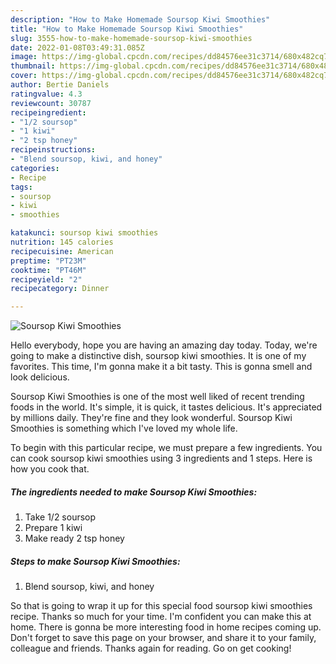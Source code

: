 ```yaml
---
description: "How to Make Homemade Soursop Kiwi Smoothies"
title: "How to Make Homemade Soursop Kiwi Smoothies"
slug: 3555-how-to-make-homemade-soursop-kiwi-smoothies
date: 2022-01-08T03:49:31.085Z
image: https://img-global.cpcdn.com/recipes/dd84576ee31c3714/680x482cq70/soursop-kiwi-smoothies-recipe-main-photo.jpg
thumbnail: https://img-global.cpcdn.com/recipes/dd84576ee31c3714/680x482cq70/soursop-kiwi-smoothies-recipe-main-photo.jpg
cover: https://img-global.cpcdn.com/recipes/dd84576ee31c3714/680x482cq70/soursop-kiwi-smoothies-recipe-main-photo.jpg
author: Bertie Daniels
ratingvalue: 4.3
reviewcount: 30787
recipeingredient:
- "1/2 soursop"
- "1 kiwi"
- "2 tsp honey"
recipeinstructions:
- "Blend soursop, kiwi, and honey"
categories:
- Recipe
tags:
- soursop
- kiwi
- smoothies

katakunci: soursop kiwi smoothies 
nutrition: 145 calories
recipecuisine: American
preptime: "PT23M"
cooktime: "PT46M"
recipeyield: "2"
recipecategory: Dinner

---
```



![Soursop Kiwi Smoothies](https://img-global.cpcdn.com/recipes/dd84576ee31c3714/680x482cq70/soursop-kiwi-smoothies-recipe-main-photo.jpg)

Hello everybody, hope you are having an amazing day today. Today, we're going to make a distinctive dish, soursop kiwi smoothies. It is one of my favorites. This time, I'm gonna make it a bit tasty. This is gonna smell and look delicious.



Soursop Kiwi Smoothies is one of the most well liked of recent trending foods in the world. It's simple, it is quick, it tastes delicious. It's appreciated by millions daily. They're fine and they look wonderful. Soursop Kiwi Smoothies is something which I've loved my whole life.


To begin with this particular recipe, we must prepare a few ingredients. You can cook soursop kiwi smoothies using 3 ingredients and 1 steps. Here is how you cook that.

<!--inarticleads1-->

##### The ingredients needed to make Soursop Kiwi Smoothies:

1. Take 1/2 soursop
1. Prepare 1 kiwi
1. Make ready 2 tsp honey




<!--inarticleads2-->

##### Steps to make Soursop Kiwi Smoothies:

1. Blend soursop, kiwi, and honey




So that is going to wrap it up for this special food soursop kiwi smoothies recipe. Thanks so much for your time. I'm confident you can make this at home. There is gonna be more interesting food in home recipes coming up. Don't forget to save this page on your browser, and share it to your family, colleague and friends. Thanks again for reading. Go on get cooking!
